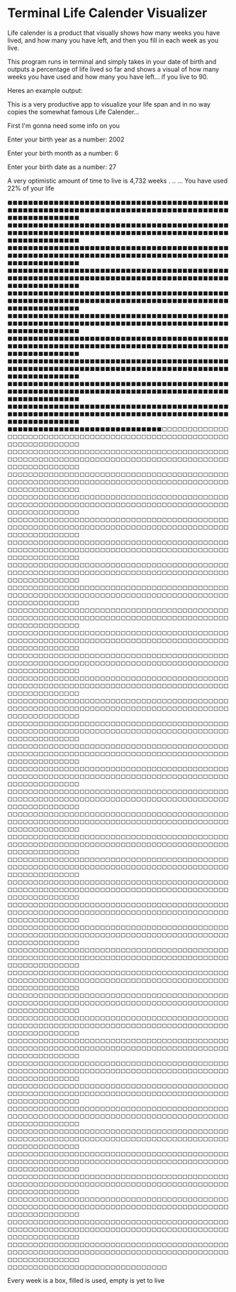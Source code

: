 # Terminal Life Calender Visualizer

Life calender is a product that visually shows how many weeks you have lived, and how many you have left, and then you fill in each week as you live.

This program runs in terminal and simply takes in your date of birth and outputs a percentage of life lived so far and shows a visual of how many weeks you have used and how many you have left... if you live to 90.



Heres an example output:

This is a very productive app to visualize your
life span and in no way copies the somewhat famous
Life Calender...




First I'm gonna need some info on you

Enter your birth year as a number: 2002

Enter your birth month as a number: 6

Enter your birth date as a number: 27




A very optimistic amount of time to live is 4,732 weeks
.
..
... You have used 22% of your life

◼◼◼◼◼◼◼◼◼◼◼◼◼◼◼◼◼◼◼◼◼◼◼◼◼◼◼◼◼◼◼◼◼◼◼◼◼◼◼◼◼◼◼◼◼◼◼◼◼◼◼◼◼◼◼◼◼◼◼◼◼◼◼◼◼◼◼◼◼◼◼◼◼◼◼◼◼◼◼◼◼◼◼◼◼◼◼◼◼◼◼◼◼◼◼◼◼◼◼◼
◼◼◼◼◼◼◼◼◼◼◼◼◼◼◼◼◼◼◼◼◼◼◼◼◼◼◼◼◼◼◼◼◼◼◼◼◼◼◼◼◼◼◼◼◼◼◼◼◼◼◼◼◼◼◼◼◼◼◼◼◼◼◼◼◼◼◼◼◼◼◼◼◼◼◼◼◼◼◼◼◼◼◼◼◼◼◼◼◼◼◼◼◼◼◼◼◼◼◼◼
◼◼◼◼◼◼◼◼◼◼◼◼◼◼◼◼◼◼◼◼◼◼◼◼◼◼◼◼◼◼◼◼◼◼◼◼◼◼◼◼◼◼◼◼◼◼◼◼◼◼◼◼◼◼◼◼◼◼◼◼◼◼◼◼◼◼◼◼◼◼◼◼◼◼◼◼◼◼◼◼◼◼◼◼◼◼◼◼◼◼◼◼◼◼◼◼◼◼◼◼
◼◼◼◼◼◼◼◼◼◼◼◼◼◼◼◼◼◼◼◼◼◼◼◼◼◼◼◼◼◼◼◼◼◼◼◼◼◼◼◼◼◼◼◼◼◼◼◼◼◼◼◼◼◼◼◼◼◼◼◼◼◼◼◼◼◼◼◼◼◼◼◼◼◼◼◼◼◼◼◼◼◼◼◼◼◼◼◼◼◼◼◼◼◼◼◼◼◼◼◼
◼◼◼◼◼◼◼◼◼◼◼◼◼◼◼◼◼◼◼◼◼◼◼◼◼◼◼◼◼◼◼◼◼◼◼◼◼◼◼◼◼◼◼◼◼◼◼◼◼◼◼◼◼◼◼◼◼◼◼◼◼◼◼◼◼◼◼◼◼◼◼◼◼◼◼◼◼◼◼◼◼◼◼◼◼◼◼◼◼◼◼◼◼◼◼◼◼◼◼◼
◼◼◼◼◼◼◼◼◼◼◼◼◼◼◼◼◼◼◼◼◼◼◼◼◼◼◼◼◼◼◼◼◼◼◼◼◼◼◼◼◼◼◼◼◼◼◼◼◼◼◼◼◼◼◼◼◼◼◼◼◼◼◼◼◼◼◼◼◼◼◼◼◼◼◼◼◼◼◼◼◼◼◼◼◼◼◼◼◼◼◼◼◼◼◼◼◼◼◼◼
◼◼◼◼◼◼◼◼◼◼◼◼◼◼◼◼◼◼◼◼◼◼◼◼◼◼◼◼◼◼◼◼◼◼◼◼◼◼◼◼◼◼◼◼◼◼◼◼◼◼◼◼◼◼◼◼◼◼◼◼◼◼◼◼◼◼◼◼◼◼◼◼◼◼◼◼◼◼◼◼◼◼◼◼◼◼◼◼◼◼◼◼◼◼◼◼◼◼◼◼
◼◼◼◼◼◼◼◼◼◼◼◼◼◼◼◼◼◼◼◼◼◼◼◼◼◼◼◼◼◼◼◼◼◼◼◼◼◼◼◼◼◼◼◼◼◼◼◼◼◼◼◼◼◼◼◼◼◼◼◼◼◼◼◼◼◼◼◼◼◼◼◼◼◼◼◼◼◼◼◼◼◼◼◼◼◼◼◼◼◼◼◼◼◼◼◼◼◼◼◼
◼◼◼◼◼◼◼◼◼◼◼◼◼◼◼◼◼◼◼◼◼◼◼◼◼◼◼◼◼◼◼◼◼◼◼◼◼◼◼◼◼◼◼◼◼◼◼◼◼◼◼◼◼◼◼◼◼◼◼◼◼◼◼◼◼◼◼◼◼◼◼◼◼◼◼◼◼◼◼◼◼◼◼◼◼◼◼◼◼◼◼◼◼◼◼◼◼◼◼◼
◼◼◼◼◼◼◼◼◼◼◼◼◼◼◼◼◼◼◼◼◼◼◼◼◼◼◼◼◼◼◼◼◼◼◼◼◼◼◼◼◼◼◼◼◼◼◼◼◼◼◼◼◼◼◼◼◼◼◼◼◼◼◼◼◼◼◼◼◼◼◼◼◼◼◼◼◼◼◼◼◼◼◼◼◼◼◼◼◼◼◼◼◼◼◼◼◼◼◼◼
◼◼◼◼◼◼◼◼◼◼◼◼◼◼◼◼◼◼◼◼◼◼◼◼◼◼◼◼◼◼◻◻◻◻◻◻◻◻◻◻◻◻◻◻◻◻◻◻◻◻◻◻◻◻◻◻◻◻◻◻◻◻◻◻◻◻◻◻◻◻◻◻◻◻◻◻◻◻◻◻◻◻◻◻◻◻◻◻◻◻◻◻◻◻◻◻◻◻◻◻
◻◻◻◻◻◻◻◻◻◻◻◻◻◻◻◻◻◻◻◻◻◻◻◻◻◻◻◻◻◻◻◻◻◻◻◻◻◻◻◻◻◻◻◻◻◻◻◻◻◻◻◻◻◻◻◻◻◻◻◻◻◻◻◻◻◻◻◻◻◻◻◻◻◻◻◻◻◻◻◻◻◻◻◻◻◻◻◻◻◻◻◻◻◻◻◻◻◻◻◻
◻◻◻◻◻◻◻◻◻◻◻◻◻◻◻◻◻◻◻◻◻◻◻◻◻◻◻◻◻◻◻◻◻◻◻◻◻◻◻◻◻◻◻◻◻◻◻◻◻◻◻◻◻◻◻◻◻◻◻◻◻◻◻◻◻◻◻◻◻◻◻◻◻◻◻◻◻◻◻◻◻◻◻◻◻◻◻◻◻◻◻◻◻◻◻◻◻◻◻◻
◻◻◻◻◻◻◻◻◻◻◻◻◻◻◻◻◻◻◻◻◻◻◻◻◻◻◻◻◻◻◻◻◻◻◻◻◻◻◻◻◻◻◻◻◻◻◻◻◻◻◻◻◻◻◻◻◻◻◻◻◻◻◻◻◻◻◻◻◻◻◻◻◻◻◻◻◻◻◻◻◻◻◻◻◻◻◻◻◻◻◻◻◻◻◻◻◻◻◻◻
◻◻◻◻◻◻◻◻◻◻◻◻◻◻◻◻◻◻◻◻◻◻◻◻◻◻◻◻◻◻◻◻◻◻◻◻◻◻◻◻◻◻◻◻◻◻◻◻◻◻◻◻◻◻◻◻◻◻◻◻◻◻◻◻◻◻◻◻◻◻◻◻◻◻◻◻◻◻◻◻◻◻◻◻◻◻◻◻◻◻◻◻◻◻◻◻◻◻◻◻
◻◻◻◻◻◻◻◻◻◻◻◻◻◻◻◻◻◻◻◻◻◻◻◻◻◻◻◻◻◻◻◻◻◻◻◻◻◻◻◻◻◻◻◻◻◻◻◻◻◻◻◻◻◻◻◻◻◻◻◻◻◻◻◻◻◻◻◻◻◻◻◻◻◻◻◻◻◻◻◻◻◻◻◻◻◻◻◻◻◻◻◻◻◻◻◻◻◻◻◻
◻◻◻◻◻◻◻◻◻◻◻◻◻◻◻◻◻◻◻◻◻◻◻◻◻◻◻◻◻◻◻◻◻◻◻◻◻◻◻◻◻◻◻◻◻◻◻◻◻◻◻◻◻◻◻◻◻◻◻◻◻◻◻◻◻◻◻◻◻◻◻◻◻◻◻◻◻◻◻◻◻◻◻◻◻◻◻◻◻◻◻◻◻◻◻◻◻◻◻◻
◻◻◻◻◻◻◻◻◻◻◻◻◻◻◻◻◻◻◻◻◻◻◻◻◻◻◻◻◻◻◻◻◻◻◻◻◻◻◻◻◻◻◻◻◻◻◻◻◻◻◻◻◻◻◻◻◻◻◻◻◻◻◻◻◻◻◻◻◻◻◻◻◻◻◻◻◻◻◻◻◻◻◻◻◻◻◻◻◻◻◻◻◻◻◻◻◻◻◻◻
◻◻◻◻◻◻◻◻◻◻◻◻◻◻◻◻◻◻◻◻◻◻◻◻◻◻◻◻◻◻◻◻◻◻◻◻◻◻◻◻◻◻◻◻◻◻◻◻◻◻◻◻◻◻◻◻◻◻◻◻◻◻◻◻◻◻◻◻◻◻◻◻◻◻◻◻◻◻◻◻◻◻◻◻◻◻◻◻◻◻◻◻◻◻◻◻◻◻◻◻
◻◻◻◻◻◻◻◻◻◻◻◻◻◻◻◻◻◻◻◻◻◻◻◻◻◻◻◻◻◻◻◻◻◻◻◻◻◻◻◻◻◻◻◻◻◻◻◻◻◻◻◻◻◻◻◻◻◻◻◻◻◻◻◻◻◻◻◻◻◻◻◻◻◻◻◻◻◻◻◻◻◻◻◻◻◻◻◻◻◻◻◻◻◻◻◻◻◻◻◻
◻◻◻◻◻◻◻◻◻◻◻◻◻◻◻◻◻◻◻◻◻◻◻◻◻◻◻◻◻◻◻◻◻◻◻◻◻◻◻◻◻◻◻◻◻◻◻◻◻◻◻◻◻◻◻◻◻◻◻◻◻◻◻◻◻◻◻◻◻◻◻◻◻◻◻◻◻◻◻◻◻◻◻◻◻◻◻◻◻◻◻◻◻◻◻◻◻◻◻◻
◻◻◻◻◻◻◻◻◻◻◻◻◻◻◻◻◻◻◻◻◻◻◻◻◻◻◻◻◻◻◻◻◻◻◻◻◻◻◻◻◻◻◻◻◻◻◻◻◻◻◻◻◻◻◻◻◻◻◻◻◻◻◻◻◻◻◻◻◻◻◻◻◻◻◻◻◻◻◻◻◻◻◻◻◻◻◻◻◻◻◻◻◻◻◻◻◻◻◻◻
◻◻◻◻◻◻◻◻◻◻◻◻◻◻◻◻◻◻◻◻◻◻◻◻◻◻◻◻◻◻◻◻◻◻◻◻◻◻◻◻◻◻◻◻◻◻◻◻◻◻◻◻◻◻◻◻◻◻◻◻◻◻◻◻◻◻◻◻◻◻◻◻◻◻◻◻◻◻◻◻◻◻◻◻◻◻◻◻◻◻◻◻◻◻◻◻◻◻◻◻
◻◻◻◻◻◻◻◻◻◻◻◻◻◻◻◻◻◻◻◻◻◻◻◻◻◻◻◻◻◻◻◻◻◻◻◻◻◻◻◻◻◻◻◻◻◻◻◻◻◻◻◻◻◻◻◻◻◻◻◻◻◻◻◻◻◻◻◻◻◻◻◻◻◻◻◻◻◻◻◻◻◻◻◻◻◻◻◻◻◻◻◻◻◻◻◻◻◻◻◻
◻◻◻◻◻◻◻◻◻◻◻◻◻◻◻◻◻◻◻◻◻◻◻◻◻◻◻◻◻◻◻◻◻◻◻◻◻◻◻◻◻◻◻◻◻◻◻◻◻◻◻◻◻◻◻◻◻◻◻◻◻◻◻◻◻◻◻◻◻◻◻◻◻◻◻◻◻◻◻◻◻◻◻◻◻◻◻◻◻◻◻◻◻◻◻◻◻◻◻◻
◻◻◻◻◻◻◻◻◻◻◻◻◻◻◻◻◻◻◻◻◻◻◻◻◻◻◻◻◻◻◻◻◻◻◻◻◻◻◻◻◻◻◻◻◻◻◻◻◻◻◻◻◻◻◻◻◻◻◻◻◻◻◻◻◻◻◻◻◻◻◻◻◻◻◻◻◻◻◻◻◻◻◻◻◻◻◻◻◻◻◻◻◻◻◻◻◻◻◻◻
◻◻◻◻◻◻◻◻◻◻◻◻◻◻◻◻◻◻◻◻◻◻◻◻◻◻◻◻◻◻◻◻◻◻◻◻◻◻◻◻◻◻◻◻◻◻◻◻◻◻◻◻◻◻◻◻◻◻◻◻◻◻◻◻◻◻◻◻◻◻◻◻◻◻◻◻◻◻◻◻◻◻◻◻◻◻◻◻◻◻◻◻◻◻◻◻◻◻◻◻
◻◻◻◻◻◻◻◻◻◻◻◻◻◻◻◻◻◻◻◻◻◻◻◻◻◻◻◻◻◻◻◻◻◻◻◻◻◻◻◻◻◻◻◻◻◻◻◻◻◻◻◻◻◻◻◻◻◻◻◻◻◻◻◻◻◻◻◻◻◻◻◻◻◻◻◻◻◻◻◻◻◻◻◻◻◻◻◻◻◻◻◻◻◻◻◻◻◻◻◻
◻◻◻◻◻◻◻◻◻◻◻◻◻◻◻◻◻◻◻◻◻◻◻◻◻◻◻◻◻◻◻◻◻◻◻◻◻◻◻◻◻◻◻◻◻◻◻◻◻◻◻◻◻◻◻◻◻◻◻◻◻◻◻◻◻◻◻◻◻◻◻◻◻◻◻◻◻◻◻◻◻◻◻◻◻◻◻◻◻◻◻◻◻◻◻◻◻◻◻◻
◻◻◻◻◻◻◻◻◻◻◻◻◻◻◻◻◻◻◻◻◻◻◻◻◻◻◻◻◻◻◻◻◻◻◻◻◻◻◻◻◻◻◻◻◻◻◻◻◻◻◻◻◻◻◻◻◻◻◻◻◻◻◻◻◻◻◻◻◻◻◻◻◻◻◻◻◻◻◻◻◻◻◻◻◻◻◻◻◻◻◻◻◻◻◻◻◻◻◻◻
◻◻◻◻◻◻◻◻◻◻◻◻◻◻◻◻◻◻◻◻◻◻◻◻◻◻◻◻◻◻◻◻◻◻◻◻◻◻◻◻◻◻◻◻◻◻◻◻◻◻◻◻◻◻◻◻◻◻◻◻◻◻◻◻◻◻◻◻◻◻◻◻◻◻◻◻◻◻◻◻◻◻◻◻◻◻◻◻◻◻◻◻◻◻◻◻◻◻◻◻
◻◻◻◻◻◻◻◻◻◻◻◻◻◻◻◻◻◻◻◻◻◻◻◻◻◻◻◻◻◻◻◻◻◻◻◻◻◻◻◻◻◻◻◻◻◻◻◻◻◻◻◻◻◻◻◻◻◻◻◻◻◻◻◻◻◻◻◻◻◻◻◻◻◻◻◻◻◻◻◻◻◻◻◻◻◻◻◻◻◻◻◻◻◻◻◻◻◻◻◻
◻◻◻◻◻◻◻◻◻◻◻◻◻◻◻◻◻◻◻◻◻◻◻◻◻◻◻◻◻◻◻◻◻◻◻◻◻◻◻◻◻◻◻◻◻◻◻◻◻◻◻◻◻◻◻◻◻◻◻◻◻◻◻◻◻◻◻◻◻◻◻◻◻◻◻◻◻◻◻◻◻◻◻◻◻◻◻◻◻◻◻◻◻◻◻◻◻◻◻◻
◻◻◻◻◻◻◻◻◻◻◻◻◻◻◻◻◻◻◻◻◻◻◻◻◻◻◻◻◻◻◻◻◻◻◻◻◻◻◻◻◻◻◻◻◻◻◻◻◻◻◻◻◻◻◻◻◻◻◻◻◻◻◻◻◻◻◻◻◻◻◻◻◻◻◻◻◻◻◻◻◻◻◻◻◻◻◻◻◻◻◻◻◻◻◻◻◻◻◻◻
◻◻◻◻◻◻◻◻◻◻◻◻◻◻◻◻◻◻◻◻◻◻◻◻◻◻◻◻◻◻◻◻◻◻◻◻◻◻◻◻◻◻◻◻◻◻◻◻◻◻◻◻◻◻◻◻◻◻◻◻◻◻◻◻◻◻◻◻◻◻◻◻◻◻◻◻◻◻◻◻◻◻◻◻◻◻◻◻◻◻◻◻◻◻◻◻◻◻◻◻
◻◻◻◻◻◻◻◻◻◻◻◻◻◻◻◻◻◻◻◻◻◻◻◻◻◻◻◻◻◻◻◻◻◻◻◻◻◻◻◻◻◻◻◻◻◻◻◻◻◻◻◻◻◻◻◻◻◻◻◻◻◻◻◻◻◻◻◻◻◻◻◻◻◻◻◻◻◻◻◻◻◻◻◻◻◻◻◻◻◻◻◻◻◻◻◻◻◻◻◻
◻◻◻◻◻◻◻◻◻◻◻◻◻◻◻◻◻◻◻◻◻◻◻◻◻◻◻◻◻◻◻◻◻◻◻◻◻◻◻◻◻◻◻◻◻◻◻◻◻◻◻◻◻◻◻◻◻◻◻◻◻◻◻◻◻◻◻◻◻◻◻◻◻◻◻◻◻◻◻◻◻◻◻◻◻◻◻◻◻◻◻◻◻◻◻◻◻◻◻◻
◻◻◻◻◻◻◻◻◻◻◻◻◻◻◻◻◻◻◻◻◻◻◻◻◻◻◻◻◻◻◻◻◻◻◻◻◻◻◻◻◻◻◻◻◻◻◻◻◻◻◻◻◻◻◻◻◻◻◻◻◻◻◻◻◻◻◻◻◻◻◻◻◻◻◻◻◻◻◻◻◻◻◻◻◻◻◻◻◻◻◻◻◻◻◻◻◻◻◻◻
◻◻◻◻◻◻◻◻◻◻◻◻◻◻◻◻◻◻◻◻◻◻◻◻◻◻◻◻◻◻◻◻◻◻◻◻◻◻◻◻◻◻◻◻◻◻◻◻◻◻◻◻◻◻◻◻◻◻◻◻◻◻◻◻◻◻◻◻◻◻◻◻◻◻◻◻◻◻◻◻◻◻◻◻◻◻◻◻◻◻◻◻◻◻◻◻◻◻◻◻
◻◻◻◻◻◻◻◻◻◻◻◻◻◻◻◻◻◻◻◻◻◻◻◻◻◻◻◻◻◻◻◻◻◻◻◻◻◻◻◻◻◻◻◻◻◻◻◻◻◻◻◻◻◻◻◻◻◻◻◻◻◻◻◻◻◻◻◻◻◻◻◻◻◻◻◻◻◻◻◻◻◻◻◻◻◻◻◻◻◻◻◻◻◻◻◻◻◻◻◻
◻◻◻◻◻◻◻◻◻◻◻◻◻◻◻◻◻◻◻◻◻◻◻◻◻◻◻◻◻◻◻◻◻◻◻◻◻◻◻◻◻◻◻◻◻◻◻◻◻◻◻◻◻◻◻◻◻◻◻◻◻◻◻◻◻◻◻◻◻◻◻◻◻◻◻◻◻◻◻◻◻◻◻◻◻◻◻◻◻◻◻◻◻◻◻◻◻◻◻◻
◻◻◻◻◻◻◻◻◻◻◻◻◻◻◻◻◻◻◻◻◻◻◻◻◻◻◻◻◻◻◻◻◻◻◻◻◻◻◻◻◻◻◻◻◻◻◻◻◻◻◻◻◻◻◻◻◻◻◻◻◻◻◻◻◻◻◻◻◻◻◻◻◻◻◻◻◻◻◻◻◻◻◻◻◻◻◻◻◻◻◻◻◻◻◻◻◻◻◻◻
◻◻◻◻◻◻◻◻◻◻◻◻◻◻◻◻◻◻◻◻◻◻◻◻◻◻◻◻◻◻◻◻◻◻◻◻◻◻◻◻◻◻◻◻◻◻◻◻◻◻◻◻◻◻◻◻◻◻◻◻◻◻◻◻◻◻◻◻◻◻◻◻◻◻◻◻◻◻◻◻◻◻◻◻◻◻◻◻◻◻◻◻◻◻◻◻◻◻◻◻
◻◻◻◻◻◻◻◻◻◻◻◻◻◻◻◻◻◻◻◻◻◻◻◻◻◻◻◻◻◻◻◻◻◻◻◻◻◻◻◻◻◻◻◻◻◻◻◻◻◻◻◻◻◻◻◻◻◻◻◻◻◻◻◻◻◻◻◻◻◻◻◻◻◻◻◻◻◻◻◻◻◻◻◻◻◻◻◻◻◻◻◻◻◻◻◻◻◻◻◻
◻◻◻◻◻◻◻◻◻◻◻◻◻◻◻◻◻◻◻◻◻◻◻◻◻◻◻◻◻◻◻◻◻◻◻◻◻◻◻◻◻◻◻◻◻◻◻◻◻◻◻◻◻◻◻◻◻◻◻◻◻◻◻◻◻◻◻◻◻◻◻◻◻◻◻◻◻◻◻◻◻◻◻◻◻◻◻◻◻◻◻◻◻◻◻◻◻◻◻◻
◻◻◻◻◻◻◻◻◻◻◻◻◻◻◻◻◻◻◻◻◻◻◻◻◻◻◻◻◻◻◻◻◻◻◻◻◻◻◻◻◻◻◻◻◻◻◻◻◻◻◻◻◻◻◻◻◻◻◻◻◻◻◻◻◻◻◻◻◻◻◻◻◻◻◻◻◻◻◻◻◻◻◻◻◻◻◻◻◻◻◻◻◻◻◻◻◻◻◻◻
◻◻◻◻◻◻◻◻◻◻◻◻◻◻◻◻◻◻◻◻◻◻◻◻◻◻◻◻◻◻◻◻◻◻◻◻◻◻◻◻◻◻◻◻◻◻◻◻◻◻◻◻◻◻◻◻◻◻◻◻◻◻◻◻◻◻◻◻◻◻◻◻◻◻◻◻◻◻◻◻◻◻◻◻◻◻◻◻◻◻◻◻◻◻◻◻◻◻◻◻
◻◻◻◻◻◻◻◻◻◻◻◻◻◻◻◻◻◻◻◻◻◻◻◻◻◻◻◻◻◻◻


Every week is a box, filled is used, empty is yet to live
